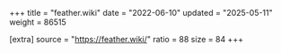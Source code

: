 +++
title = "feather.wiki"
date = "2022-06-10"
updated = "2025-05-11"
weight = 86515

[extra]
source = "https://feather.wiki/"
ratio = 88
size = 84
+++
